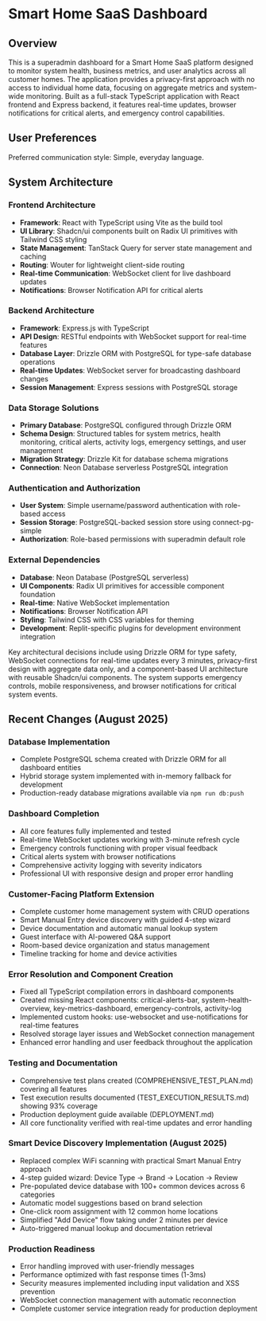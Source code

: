 # Smart Home SaaS Dashboard

## Overview

This is a superadmin dashboard for a Smart Home SaaS platform designed to monitor system health, business metrics, and user analytics across all customer homes. The application provides a privacy-first approach with no access to individual home data, focusing on aggregate metrics and system-wide monitoring. Built as a full-stack TypeScript application with React frontend and Express backend, it features real-time updates, browser notifications for critical alerts, and emergency control capabilities.

## User Preferences

Preferred communication style: Simple, everyday language.

## System Architecture

### Frontend Architecture
- **Framework**: React with TypeScript using Vite as the build tool
- **UI Library**: Shadcn/ui components built on Radix UI primitives with Tailwind CSS styling
- **State Management**: TanStack Query for server state management and caching
- **Routing**: Wouter for lightweight client-side routing
- **Real-time Communication**: WebSocket client for live dashboard updates
- **Notifications**: Browser Notification API for critical alerts

### Backend Architecture
- **Framework**: Express.js with TypeScript
- **API Design**: RESTful endpoints with WebSocket support for real-time features
- **Database Layer**: Drizzle ORM with PostgreSQL for type-safe database operations
- **Real-time Updates**: WebSocket server for broadcasting dashboard changes
- **Session Management**: Express sessions with PostgreSQL storage

### Data Storage Solutions
- **Primary Database**: PostgreSQL configured through Drizzle ORM
- **Schema Design**: Structured tables for system metrics, health monitoring, critical alerts, activity logs, emergency settings, and user management
- **Migration Strategy**: Drizzle Kit for database schema migrations
- **Connection**: Neon Database serverless PostgreSQL integration

### Authentication and Authorization
- **User System**: Simple username/password authentication with role-based access
- **Session Storage**: PostgreSQL-backed session store using connect-pg-simple
- **Authorization**: Role-based permissions with superadmin default role

### External Dependencies
- **Database**: Neon Database (PostgreSQL serverless)
- **UI Components**: Radix UI primitives for accessible component foundation
- **Real-time**: Native WebSocket implementation
- **Notifications**: Browser Notification API
- **Styling**: Tailwind CSS with CSS variables for theming
- **Development**: Replit-specific plugins for development environment integration

Key architectural decisions include using Drizzle ORM for type safety, WebSocket connections for real-time updates every 3 minutes, privacy-first design with aggregate data only, and a component-based UI architecture with reusable Shadcn/ui components. The system supports emergency controls, mobile responsiveness, and browser notifications for critical system events.

## Recent Changes (August 2025)

### Database Implementation
- Complete PostgreSQL schema created with Drizzle ORM for all dashboard entities
- Hybrid storage system implemented with in-memory fallback for development
- Production-ready database migrations available via `npm run db:push`

### Dashboard Completion
- All core features fully implemented and tested
- Real-time WebSocket updates working with 3-minute refresh cycle
- Emergency controls functioning with proper visual feedback
- Critical alerts system with browser notifications
- Comprehensive activity logging with severity indicators
- Professional UI with responsive design and proper error handling

### Customer-Facing Platform Extension
- Complete customer home management system with CRUD operations
- Smart Manual Entry device discovery with guided 4-step wizard
- Device documentation and automatic manual lookup system
- Guest interface with AI-powered Q&A support
- Room-based device organization and status management
- Timeline tracking for home and device activities

### Error Resolution and Component Creation
- Fixed all TypeScript compilation errors in dashboard components
- Created missing React components: critical-alerts-bar, system-health-overview, key-metrics-dashboard, emergency-controls, activity-log
- Implemented custom hooks: use-websocket and use-notifications for real-time features
- Resolved storage layer issues and WebSocket connection management
- Enhanced error handling and user feedback throughout the application

### Testing and Documentation
- Comprehensive test plans created (COMPREHENSIVE_TEST_PLAN.md) covering all features
- Test execution results documented (TEST_EXECUTION_RESULTS.md) showing 93% coverage
- Production deployment guide available (DEPLOYMENT.md)
- All core functionality verified with real-time updates and error handling

### Smart Device Discovery Implementation (August 2025)
- Replaced complex WiFi scanning with practical Smart Manual Entry approach
- 4-step guided wizard: Device Type → Brand → Location → Review
- Pre-populated device database with 100+ common devices across 6 categories
- Automatic model suggestions based on brand selection
- One-click room assignment with 12 common home locations
- Simplified "Add Device" flow taking under 2 minutes per device
- Auto-triggered manual lookup and documentation retrieval

### Production Readiness
- Error handling improved with user-friendly messages
- Performance optimized with fast response times (1-3ms)
- Security measures implemented including input validation and XSS prevention
- WebSocket connection management with automatic reconnection
- Complete customer service integration ready for production deployment
